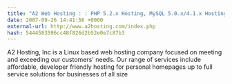 ```yaml
---
title: "A2 Web Hosting : : PHP 5.2.x Hosting, MySQL 5.0.x/4.1.x Hosting, Postgres/PostgreSQL 8.2.x Hosting, Ruby on Rails, Linux cPanel Hosting"
date: 2007-09-26 14:41:56 +0000
external-url: http://www.a2hosting.com/index.php
hash: 5444583596cc48f826d2b52e0e7c87b3
---
```


A2 Hosting, Inc is a Linux based web hosting company focused on meeting and exceeding our customers' needs. Our range of services include affordable, developer friendly hosting for personal homepages up to full service solutions for businesses of all size
